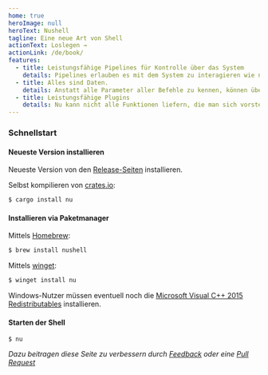 ```yaml
---
home: true
heroImage: null
heroText: Nushell
tagline: Eine neue Art von Shell
actionText: Loslegen →
actionLink: /de/book/
features:
  - title: Leistungsfähige Pipelines für Kontrolle über das System
    details: Pipelines erlauben es mit dem System zu interagieren wie niemals zuvor. Das System unter Kontrolle haben - immer bereit für den nächsten Befehl.
  - title: Alles sind Daten.
    details: Anstatt alle Parameter aller Befehle zu kennen, können überall die Selben verwendet werden, ganz egal woher die Daten kommen.
  - title: Leistungsfähige Plugins
    details: Nu kann nicht alle Funktionen liefern, die man sich vorstellen kann. Deshalb lässt sich Nu über das leistungsfähige Plugin-System beliebig erweitern.
---
```

### Schnellstart

#### Neueste Version installieren

Neueste Version von den [Release-Seiten](https://github.com/nushell/nushell/releases) installieren.

Selbst kompilieren von [crates.io](https://crates.io):

```sh
$ cargo install nu
```

#### Installieren via Paketmanager

Mittels [Homebrew](https://brew.sh/):

```sh
$ brew install nushell
```

Mittels [winget](https://docs.microsoft.com/en-us/windows/package-manager/winget/):

```powershell
$ winget install nu
```

Windows-Nutzer müssen eventuell noch die [Microsoft Visual C++ 2015 Redistributables](https://www.microsoft.com/en-us/download/details.aspx?id=52685) installieren.

#### Starten der Shell

```
$ nu
```


*Dazu beitragen diese Seite zu verbessern durch [Feedback](https://github.com/nushell/nushell.github.io/issues) oder eine [Pull Request](https://github.com/nushell/nushell.github.io/pulls)*
